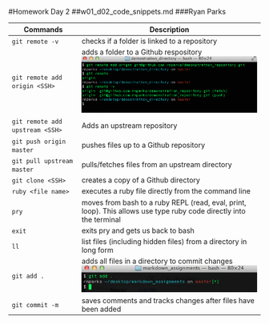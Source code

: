 #Homework Day 2
##w01_d02_code_snippets.md
###Ryan Parks


Commands | Description
-------- | -----------
`git remote -v`  | checks if a folder is linked to a repository
`git remote add origin <SSH>`  | adds a folder to a Github respository  <img src="./homework2_image1.jpg">
`git remote add upstream <SSH>` | Adds an upstream repository
`git push origin master` | pushes files up to a Github repository
`git pull upstream master` | pulls/fetches files from an upstream directory 
`git clone <SSH>`  |  creates a copy of a Github directory
`ruby <file name>`   | executes a ruby file directly from the command line
`pry`   | moves from bash to a ruby REPL (read, eval, print, loop).  This allows use type ruby code directly into the terminal
`exit`   |  exits pry and gets us back to bash
`ll`   |  list files (including hidden files) from a directory in long form
`git add .`   | adds all files in a directory to commit changes <img src="./homework2_image2.jpeg">
`git commit -m`   | saves comments and tracks changes after files have been added

